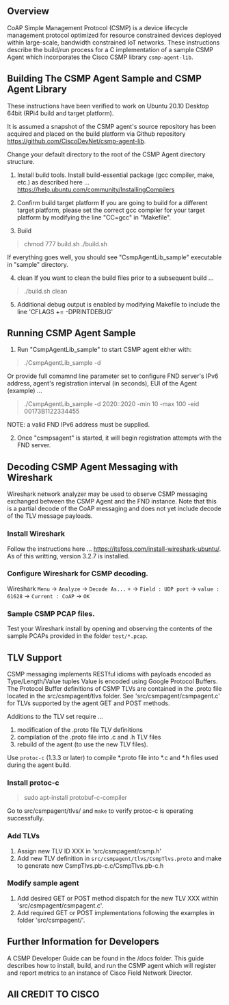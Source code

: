 ## Overview
CoAP Simple Management Protocol (CSMP) is a device lifecycle management protocol optimized for resource constrained devices deployed within large-scale, bandwidth constrained IoT networks.
These instructions describe the build/run process for a C implementation of a sample CSMP Agent which incorporates the Cisco CSMP library `csmp-agent-lib`.

## Building The CSMP Agent Sample and CSMP Agent Library

These instructions have been verified to work on Ubuntu 20.10 Desktop 64bit (RPi4 build and target platform).

It is assumed a snapshot of the CSMP agent's source repository has been acquired and placed on the build platform via Github repository https://github.com/CiscoDevNet/csmp-agent-lib.

Change your default directory to the root of the CSMP Agent directory structure.

1. Install build tools.
Install build-essential package (gcc compiler, make, etc.) as described here ... https://help.ubuntu.com/community/InstallingCompilers

2. Confirm build target platform
If you are going to build for a different target platform, please set the correct gcc compiler for your target platform by modifying the line "CC=gcc" in "Makefile".

3. Build
>   chmod 777 build.sh
>  ./build.sh

If everything goes well, you should see "CsmpAgentLib_sample" executable in "sample" directory.

4. clean
If you want to clean the build files prior to a subsequent build ...
>  ./build.sh clean

5. Additional debug output is enabled by modifying Makefile to include the line 'CFLAGS += -DPRINTDEBUG'

## Running CSMP Agent Sample
1. Run "CsmpAgentLib_sample" to start CSMP agent either with:
> ./CsmpAgentLib_sample -d <FND IPv6 address>

Or provide full comamnd line parameter set to configure FND server's IPv6 address, agent's registration interval (in seconds), EUI of the Agent (example) ...
>./CsmpAgentLib_sample -d 2020::2020 -min 10 -max 100 -eid 00173B1122334455

NOTE: a valid FND IPv6 address must be supplied.

2. Once "csmpsagent" is started, it will begin registration attempts with the FND server.

## Decoding CSMP Agent Messaging with Wireshark
Wireshark network analyzer may be used to observe CSMP messaging exchanged between the CSMP Agent and the FND instance. Note that this is a partial decode of the CoAP messaging and does not yet include decode of the TLV message payloads.

### Install Wireshark
Follow the instructions here ... https://itsfoss.com/install-wireshark-ubuntu/.  As of this writting, version 3.2.7 is installed.

### Configure Wireshark for CSMP decoding.
Wireshark `Menu` -> `Analyze` -> `Decode As...` `+` -> `Field : UDP port` -> `value : 61628` -> `Current : CoAP` -> `OK`

### Sample CSMP PCAP files.
Test your Wireshark install by opening and observing the contents of the sample PCAPs provided in the folder `test/*.pcap`.

## TLV Support
CSMP messaging implements RESTful idioms with payloads encoded as Type/Length/Value tuples  Value is encoded using Google Protocol Buffers.  
The Protocol Buffer definitions of CSMP TLVs are contained in the .proto file located in the src/csmpagent/tlvs folder.
See 'src/csmpagent/csmpagent.c' for TLVs supported by the agent GET and POST methods.

Additions to the TLV set require ...
1. modification of the .proto file TLV definitions
2. compilation of the .proto file into .c and .h TLV files
3. rebuild of the agent (to use the new TLV files).  

Use `protoc-c` (1.3.3 or later) to compile *.proto file into *.c and *.h files used during the agent build.

### Install protoc-c
> sudo apt-install protobuf-c-compiler  


Go to src/csmpagent/tlvs/ and `make` to verify protoc-c is operating successfully.

### Add TLVs
1. Assign new TLV ID XXX in 'src/csmpagent/csmp.h'
2. Add new TLV definition in `src/csmpagent/tlvs/CsmpTlvs.proto` and make to generate new CsmpTlvs.pb-c.c/CsmpTlvs.pb-c.h

### Modify sample agent
1. Add desired GET or POST method dispatch for the new TLV XXX within 'src/csmpagent/csmpagent.c'.  
2. Add required GET or POST implementations following the examples in folder 'src/csmpagent/'.

## Further Information for Developers
A CSMP Developer Guide can be found in the /docs folder.  This guide describes how to install, build, and run the CSMP agent which will register and report metrics to an instance of Cisco Field Network Director.
## All CREDIT TO CISCO
